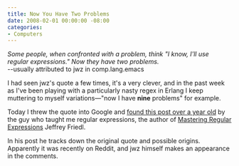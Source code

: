 ```yaml
---
title: Now You Have Two Problems
date: 2008-02-01 00:00:00 -08:00
categories:
- Computers
---
```


<p><em>Some people, when confronted with a problem, think
"I know, I'll use regular expressions."   Now they have two problems. </em><br />
--usually attributed to jwz in comp.lang.emacs</p>

<p>I had seen jwz's quote a few times, it's a very clever, and in the past week as I've been playing with a particularly nasty regex in Erlang I keep muttering to myself variations&mdash;"now I have <strong>nine</strong> problems" for example.</p>

<p>Today I threw the quote into Google and <a href="http://regex.info/blog/2006-09-15/247">found this post over a year old</a> by the guy who taught me regular expressions, the author of <a href="http://regex.info/">Mastering Regular Expressions</a> Jeffrey Friedl. </p>

<p>In his post he tracks down the original quote and possible origins. Apparently it was recently on Reddit, and jwz himself makes an appearance in the comments.</p>
